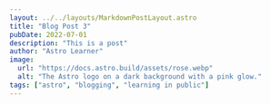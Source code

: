 ```yaml
---
layout: ../../layouts/MarkdownPostLayout.astro
title: "Blog Post 3"
pubDate: 2022-07-01
description: "This is a post"
author: "Astro Learner"
image:
  url: "https://docs.astro.build/assets/rose.webp"
  alt: "The Astro logo on a dark background with a pink glow."
tags: ["astro", "blogging", "learning in public"]
---
```

